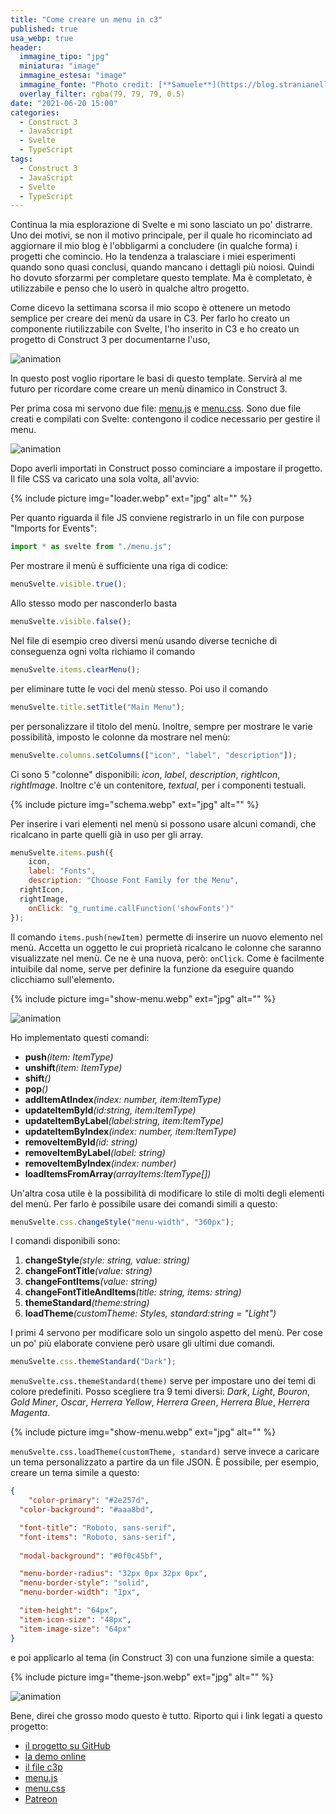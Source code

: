 ```yaml
---
title: "Come creare un menu in c3"
published: true
usa_webp: true
header:
  immagine_tipo: "jpg"
  miniatura: "image"
  immagine_estesa: "image"
  immagine_fonte: "Photo credit: [**Samuele**](https://blog.stranianelli.com/)"
  overlay_filter: rgba(79, 79, 79, 0.5)
date: "2021-06-20 15:00"
categories:
  - Construct 3
  - JavaScript
  - Svelte
  - TypeScript
tags:
  - Construct 3
  - JavaScript
  - Svelte
  - TypeScript
---
```


Continua la mia esplorazione di Svelte e mi sono lasciato un po' distrarre. Uno dei motivi, se non il motivo principale, per il quale ho ricominciato ad aggiornare il mio blog è l'obbligarmi a concludere (in qualche forma) i progetti che comincio. Ho la tendenza a tralasciare i miei esperimenti quando sono quasi conclusi, quando mancano i dettagli più noiosi. Quindi ho dovuto sforzarmi per completare questo template. Ma è completato, è utilizzabile e penso che lo userò in qualche altro progetto.

Come dicevo la settimana scorsa il mio scopo è ottenere un metodo semplice per creare dei menù da usare in C3. Per farlo ho creato un componente riutilizzabile con Svelte, l'ho inserito in C3 e ho creato un progetto di Construct 3 per documentarne l'uso,

![animation](https://raw.githubusercontent.com/el3um4s/strani-anelli-blog/master/_posts/2021/2021-06-20-how-to-create-menu-in-c3/c3-svelte-menu-10.gif)

In questo post voglio riportare le basi di questo template. Servirà al me futuro per ricordare come creare un menù dinamico in Construct 3.

Per prima cosa mi servono due file: [menu.js](https://raw.githubusercontent.com/el3um4s/construct-demo/master/javascript/012-menu/source/lib-menu/menu.js) e [menu.css](https://raw.githubusercontent.com/el3um4s/construct-demo/master/javascript/012-menu/source/lib-menu/menu.css). Sono due file creati e compilati con Svelte: contengono il codice necessario per gestire il menu.

![animation](https://raw.githubusercontent.com/el3um4s/strani-anelli-blog/master/_posts/2021/2021-06-20-how-to-create-menu-in-c3/add-js-and-css.gif)

Dopo averli importati in Construct posso cominciare a impostare il progetto. Il file CSS va caricato una sola volta, all'avvio:

{% include picture img="loader.webp" ext="jpg" alt="" %}

Per quanto riguarda il file JS conviene registrarlo in un file con purpose "Imports for Events":

```js
import * as svelte from "./menu.js";
```

Per mostrare il menù è sufficiente una riga di codice:

```js
menuSvelte.visible.true();
```

Allo stesso modo per nasconderlo basta

```js
menuSvelte.visible.false();
```

Nel file di esempio creo diversi menù usando diverse tecniche di conseguenza ogni volta richiamo il comando

```js
menuSvelte.items.clearMenu();
```

per eliminare tutte le voci del menù stesso. Poi uso il comando

```js
menuSvelte.title.setTitle("Main Menu");
```

per personalizzare il titolo del menù. Inoltre, sempre per mostrare le varie possibilità, imposto le colonne da mostrare nel menù:

```js
menuSvelte.columns.setColumns(["icon", "label", "description"]);
```

Ci sono 5 "colonne" disponibili: _icon_, _label_, _description_, _rightIcon_, _rightImage_. Inoltre c'è un contenitore, _textual_, per i componenti testuali.

{% include picture img="schema.webp" ext="jpg" alt="" %}

Per inserire i vari elementi nel menù si possono usare alcuni comandi, che ricalcano in parte quelli già in uso per gli array.

```js
menuSvelte.items.push({
	icon,
	label: "Fonts",
	description: "Choose Font Family for the Menu",
  rightIcon,
  rightImage,
	onClick: "g_runtime.callFunction('showFonts')"
});
```

Il comando `items.push(newItem)` permette di inserire un nuovo elemento nel menù. Accetta un oggetto le cui proprietà ricalcano le colonne che saranno visualizzate nel menù. Ce ne è una nuova, però: `onClick`. Come è facilmente intuibile dal nome, serve per definire la funzione da eseguire quando clicchiamo sull'elemento.

{% include picture img="show-menu.webp" ext="jpg" alt="" %}

![animation](https://raw.githubusercontent.com/el3um4s/strani-anelli-blog/master/_posts/2021/2021-06-20-how-to-create-menu-in-c3/c3-svelte-menu-11.gif)

Ho implementato questi comandi:

- **push**_(item: ItemType)_
- **unshift**_(item: ItemType)_
- **shift**_()_
- **pop**_()_
- **addItemAtIndex**_(index: number, item:ItemType)_
- **updateItemById**_(id:string, item:ItemType)_
- **updateItemByLabel**_(label:string, item:ItemType)_
- **updateItemByIndex**_(index: number, item:ItemType)_
- **removeItemById**_(id: string)_
- **removeItemByLabel**_(label: string)_
- **removeItemByIndex**_(index: number)_
- **loadItemsFromArray**_(arrayItems:ItemType[])_

Un'altra cosa utile è la possibilità di modificare lo stile di molti degli elementi del menù. Per farlo è possibile usare dei comandi simili a questo:

```js
menuSvelte.css.changeStyle("menu-width", "360px");
```

I comandi disponibili sono:

1. **changeStyle**_(style: string, value: string)_
2. **changeFontTitle**_(value: string)_
3. **changeFontItems**_(value: string)_
4. **changeFontTitleAndItems**_(title: string, items: string)_
5. **themeStandard**_(theme:string)_
6. **loadTheme**_(customTheme: Styles, standard:string = "Light")_

I primi 4 servono per modificare solo un singolo aspetto del menù. Per cose un po' più elaborate conviene però usare gli ultimi due comandi.

```js
menuSvelte.css.themeStandard("Dark");
```

`menuSvelte.css.themeStandard(theme)` serve per impostare uno dei temi di colore predefiniti. Posso scegliere tra 9 temi diversi: _Dark_, _Light_, _Bouron_, _Gold Miner_, _Oscar_, _Herrera Yellow_, _Herrera Green_, _Herrera Blue_, _Herrera Magenta_.

{% include picture img="show-menu.webp" ext="jpg" alt="" %}

`menuSvelte.css.loadTheme(customTheme, standard)` serve invece a caricare un tema personalizzato a partire da un file JSON. È possibile, per esempio, creare un tema simile a questo:

```json
{   
	"color-primary": "#2e257d",
  "color-background": "#aaa8bd",

  "font-title": "Roboto, sans-serif",
  "font-items": "Roboto, sans-serif",
    
  "modal-background": "#0f0c45bf",

  "menu-border-radius": "32px 0px 32px 0px",
  "menu-border-style": "solid",
  "menu-border-width": "1px",

  "item-height": "64px",
  "item-icon-size": "48px",
  "item-image-size": "64px"
}
```

e poi applicarlo al tema (in Construct 3) con una funzione simile a questa:

{% include picture img="theme-json.webp" ext="jpg" alt="" %}

![animation](https://raw.githubusercontent.com/el3um4s/strani-anelli-blog/master/_posts/2021/2021-06-20-how-to-create-menu-in-c3/c3-svelte-menu-12.gif)

Bene, direi che grosso modo questo è tutto. Riporto qui i link legati a questo progetto:

- [il progetto su GitHub](https://github.com/el3um4s/construct-demo)
- [la demo online](https://c3demo.stranianelli.com/javascript/012-menu/demo/)
- [il file c3p](https://c3demo.stranianelli.com/javascript/012-menu/source/c3p/menu.c3p)
- [menu.js](https://c3demo.stranianelli.com/javascript/012-menu/source/lib-menu/menu.js)
- [menu.css](https://c3demo.stranianelli.com/javascript/012-menu/source/lib-menu/menu.css)
- [Patreon](https://www.patreon.com/el3um4s)